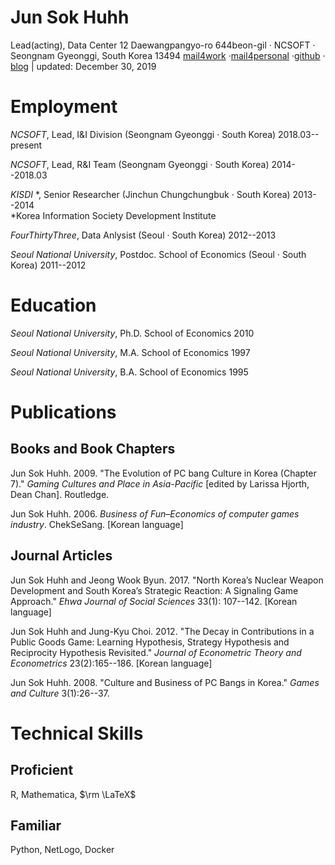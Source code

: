# Jun Sok Huhh

Lead(acting), Data Center 
12 Daewangpangyo-ro 644beon-gil &#183; NCSOFT &#183; Seongnam Gyeonggi, South Korea 13494 
[mail4work](junsokhuhh@ncsoft.com) &#183;[mail4personal](anarinsk@gmail.com) &#183;[github](https://github.com/anarinsk) &#183; [blog](http://lostineconomics.com) &vert; updated: December 30, 2019

# Employment

*NCSOFT*, Lead, I&I Division (Seongnam Gyeonggi  &#183; South Korea) 2018.03--present 

*NCSOFT*, Lead, R&I Team (Seongnam Gyeonggi  &#183; South Korea) 2014--2018.03

*KISDI* \*, Senior Researcher (Jinchun Chungchungbuk  &#183; South Korea) 2013--2014 <br />
*Korea Information Society Development Institute

*FourThirtyThree*, Data Anlysist (Seoul  &#183; South Korea) 2012--2013

*Seoul National University*, Postdoc. School of Economics (Seoul  &#183; South Korea) 2011--2012

# Education

*Seoul National University*, Ph.D. School of Economics 2010

*Seoul National University*, M.A. School of Economics 1997 

*Seoul National University*, B.A. School of Economics 1995

# Publications

## Books and Book Chapters 

Jun Sok Huhh. 2009. "The Evolution of PC bang Culture in Korea (Chapter 7)." *Gaming Cultures and Place in Asia-Pacific* [edited by Larissa Hjorth, Dean Chan]. Routledge.

Jun Sok Huhh. 2006. *Business of Fun–Economics of computer games industry*. ChekSeSang. [Korean language]

## Journal Articles

Jun Sok Huhh and Jeong Wook Byun. 2017. "North Korea’s Nuclear Weapon Development and South Korea’s Strategic Reaction: A Signaling Game Approach." *Ehwa Journal of Social Sciences* 33(1): 107--142. [Korean language]

Jun Sok Huhh and Jung-Kyu Choi. 2012. "The Decay in Contributions in a Public Goods Game: Learning Hypothesis, Strategy Hypothesis and Reciprocity Hypothesis Revisited." *Journal of Econometric Theory and Econometrics* 23(2):165--186. [Korean language]

Jun Sok Huhh. 2008. "Culture and Business of PC Bangs in Korea." *Games and Culture* 3(1):26--37.

# Technical Skills 

## Proficient
R, Mathematica, $\rm \LaTeX$

## Familiar
Python, NetLogo, Docker
<!--stackedit_data:
eyJoaXN0b3J5IjpbMTkwNzQ4MDg0N119
-->